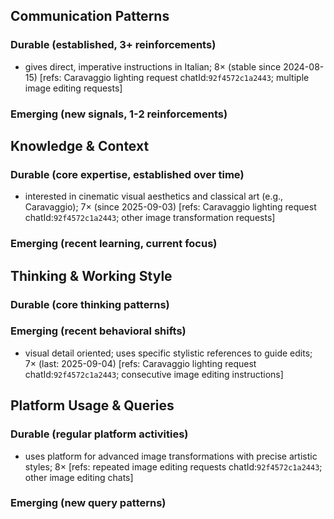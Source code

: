 ## Communication Patterns
### Durable (established, 3+ reinforcements)
- gives direct, imperative instructions in Italian; 8× (stable since 2024-08-15) [refs: Caravaggio lighting request chatId:`92f4572c1a2443`; multiple image editing requests]

### Emerging (new signals, 1-2 reinforcements)

## Knowledge & Context
### Durable (core expertise, established over time)
- interested in cinematic visual aesthetics and classical art (e.g., Caravaggio); 7× (since 2025-09-03) [refs: Caravaggio lighting request chatId:`92f4572c1a2443`; other image transformation requests]

### Emerging (recent learning, current focus)

## Thinking & Working Style
### Durable (core thinking patterns)

### Emerging (recent behavioral shifts)
- visual detail oriented; uses specific stylistic references to guide edits; 7× (last: 2025-09-04) [refs: Caravaggio lighting request chatId:`92f4572c1a2443`; consecutive image editing instructions]

## Platform Usage & Queries
### Durable (regular platform activities)
- uses platform for advanced image transformations with precise artistic styles; 8× [refs: repeated image editing requests chatId:`92f4572c1a2443`; other image editing chats]

### Emerging (new query patterns)